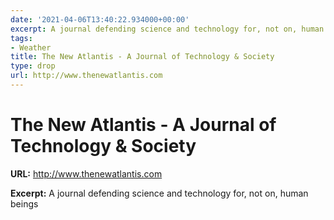 ```yaml
---
date: '2021-04-06T13:40:22.934000+00:00'
excerpt: A journal defending science and technology for, not on, human beings
tags:
- Weather
title: The New Atlantis - A Journal of Technology & Society
type: drop
url: http://www.thenewatlantis.com
---
```


# The New Atlantis - A Journal of Technology & Society

**URL:** http://www.thenewatlantis.com

**Excerpt:** A journal defending science and technology for, not on, human beings
